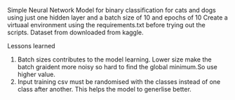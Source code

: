 Simple Neural Network Model for binary classification for cats and dogs
using just one hidden layer and a batch size of 10 and epochs of 10
Create a virtuaal environment using the requirements.txt before trying out the scripts.
Dataset from downloaded from kaggle. 



Lessons learned
1) Batch sizes contributes to the model learning. Lower size make the batch graident more noisy so hard to find the global minimum.So use higher value.
2) Input training csv must be randomised with the classes instead of one class after another. This helps the model to generlise better.
   
